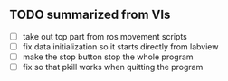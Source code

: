 ## TODO summarized from VIs

- [ ] take out tcp part from ros movement scripts
- [ ] fix data initialization so it starts directly from labview
- [ ] make the stop button stop the whole program
- [ ] fix so that pkill works when quitting the program
